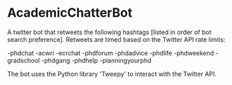 # AcademicChatterBot

A twitter bot that retweets the following hashtags [listed in order of bot search preference]. Retweets are timed based on the Twitter API rate limits:

-phdchat
-acwri 
-ecrchat 
-phdforum 
-phdadvice
-phdlife
-phdweekend
-gradschool
-phdgang
-phdhelp
-planningyourphd

The bot uses the Python library 'Tweepy' to interact with the Twitter API.
